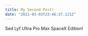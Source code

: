 ```yaml
---
title: My Second Post!
date: "2021-03-03T23:46:37.121Z"
---
```


Sed Lyf Ultra Pro Max SpaceX Edition!
